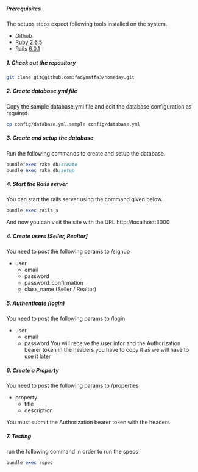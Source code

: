 ##### Prerequisites

The setups steps expect following tools installed on the system.

- Github
- Ruby [2.6.5](https://github.com/organization/project-name/blob/master/.ruby-version#L1)
- Rails [6.0.1](https://github.com/organization/project-name/blob/master/Gemfile#L12)

##### 1. Check out the repository

```bash
git clone git@github.com:fadynaffa3/homeday.git
```

##### 2. Create database.yml file

Copy the sample database.yml file and edit the database configuration as required.

```bash
cp config/database.yml.sample config/database.yml
```

##### 3. Create and setup the database

Run the following commands to create and setup the database.

```ruby
bundle exec rake db:create
bundle exec rake db:setup
```

##### 4. Start the Rails server

You can start the rails server using the command given below.

```ruby
bundle exec rails s
```

And now you can visit the site with the URL http://localhost:3000


##### 4. Create users [Seller, Realtor]

You need to post the following params to /signup

  - user
    - email
    - password
    - password_confirmation
    - class_name (Seller / Realtor)

##### 5. Authenticate (login)

You need to post the following params to /login

  - user
    - email
    - password
You will receive the user infor and the Authorization bearer token in the headers you have to copy it as we will have to use it later

##### 6. Create a Property

You need to post the following params to /properties

  - property
    - title
    - description

You must submit the Authorization bearer token with the headers

##### 7. Testing

run the following command in order to run the specs

```ruby
bundle exec rspec
```
